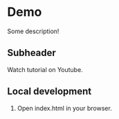 # Demo

Some description!

## Subheader

Watch tutorial on Youtube.

## Local development

1.  Open index.html in your browser.